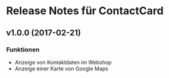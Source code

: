 # Release Notes für ContactCard

## v1.0.0 (2017-02-21)

### Funktionen

- Anzeige von Kontaktdaten im Webshop
- Anzeige einer Karte von Google Maps